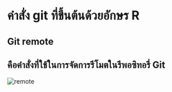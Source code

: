 # คำสั่ง git ที่ขึ้นต้นด้วยอักษร R
## Git remote 
## คือคำสั่งที่ใช้ในการจัดการรีโมตในรีพอซิทอรี่ Git
![remote](https://github.com/NathaphonTan/COM-LAB-I-LabSheet-Week-16/assets/144870609/10d47ef6-b26b-46c9-af4c-0adf6f0e2a8c)
